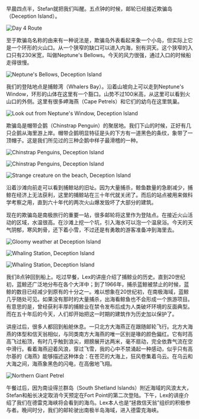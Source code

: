 早晨四点半，Stefan就把我们叫醒。五点钟的时候，邮轮已经接近欺骗岛（Deception Island）。

![Day 4 Route](https://ik.imagekit.io/wavelet/2011-Antarctica/tr:n-blogs/day4.jpg)

至于欺骗岛名称的由来有一种说法是，欺骗岛外表看起来象一个小岛，但实际上它是一个环形的火山口。从一个狭窄的缺口可以进入内海，别有洞天。这个狭窄的入口只有230米宽，叫做Neptune's Bellows。今天的风力很强，通过入口的时候船走得很慢。

![Neptune's Bellows, Deception Island](https://ik.imagekit.io/wavelet/2011-Antarctica/tr:n-blogs/_MG_7489_G0-WIkGi2Jj.jpg)

我们的登陆地点是捕鲸湾（Whalers Bay）。沿着山坡向上可以走到Neptune's Window，环形的山体在这里有一个豁口。山势不过100米高，从这里可以看到火山口的外侧。这里有很多岬海燕（Cape Petrels）和它们的幼鸟在这里筑巢。

![Look out from Neptune's Window, Deception Island](https://ik.imagekit.io/wavelet/2011-Antarctica/tr:n-blogs/_MG_7431_Hzun6gwXjDio.jpg)

欺骗岛是帽带企鹅（Chinstrap Penguin）的聚居地。我们下山的时候，正好有几只企鹅从海里游上岸。帽带企鹅明显特征是头的下方有一道黑色的条纹，象带了一顶帽子。这是我们所见过的三种企鹅中样子最滑稽的一种。

![Chinstrap Penguins, Deception Island](https://ik.imagekit.io/wavelet/2011-Antarctica/tr:n-blogs/_MG_7461_4VQ6iHcW7.jpg)

![Chinstrap Penguins, Deception Island](https://ik.imagekit.io/wavelet/2011-Antarctica/tr:n-blogs/_MG_7477_tpyZZlVeOvI.jpg)

![Strange creature on the beach, Deception Island](https://ik.imagekit.io/wavelet/2011-Antarctica/tr:n-blogs/IMG_1281_qXrtiP06d.jpg)

沿着沙滩向前走可以看到捕鲸站的旧址。因为大量捕杀，鲸鱼数量的急剧减少，捕鲸在经济上无法获利，这里的捕鲸站在三十年代就关闭了。而后的站点被用来做科学考察之用，直到六十年代的两次火山爆发毁坏了大部分的建筑。

现在的欺骗岛是南极旅行的重要一站，很多邮轮将这里作为登陆点。在接近火山活动的区域，水温很高。在沙滩上挖一个坑，引入海水可以泡一个温泉浴。今天的天气阴郁，寒风刺骨，还下着小雪，不过还是有勇敢的游客准备冲到海里去。

![Gloomy weather at Deception Island](https://ik.imagekit.io/wavelet/2011-Antarctica/tr:n-blogs/_MG_7451_y0xutbuwv.jpg)

![Whaling Station, Deception Island](https://ik.imagekit.io/wavelet/2011-Antarctica/tr:n-blogs/_MG_7485_IfIDaOYY3W.jpg)

![Whaling Station, Deception Island](https://ik.imagekit.io/wavelet/2011-Antarctica/tr:n-blogs/_MG_7481_y6AN5cb4U.jpg)


我们8点钟回到船上。吃过早餐，Lex的讲座介绍了捕鲸业的历史。直到20世纪初，蓝鲸还广泛地分布在各个大洋中；到了1966年，捕杀蓝鲸被禁止的时候，蓝鲸的数目已经减少到原有的十分之一。难以想象在20世纪初，在南极海域，蓝鲸几乎随处可见。如果没有那时的大量捕杀，出海看鲸鱼也不会形成一个旅游项目。有意思的是，曾经获利丰厚的捕鲸业在禁令发布后成为人类破坏环境的反面典型。而在五十年后的今天，人们却开始把这一时期的建筑作为历史加以保护了。

讲座过后，很多人都回到船舱休息。一只北方大海燕正在跟随邮轮飞行。北方大海燕的体型和信天翁相似，与同类南方大海燕的唯一区别是喙的颜色偏红。它有时高高飞过船顶，有时几乎触到浪尖，翅膀展开达两米，毫不扇动，完全依靠气流在空中滑行。看着海燕迎着风浪，穿过飞雪，我的心中不禁涌起一种感动，似乎只有高尔基的《海燕》能够描述这种体会：在苍茫的大海上，狂风卷集着乌云。在乌云和大海之间，海燕象黑色的闪电，在高傲地飞翔。

![Northern Giant Petrel](https://ik.imagekit.io/wavelet/2011-Antarctica/tr:n-blogs/_MG_7502_CH-Lc97cEG.jpg)

午餐过后，因为南设得兰群岛（South Shetland Islands）附近海域的风浪太大，Stefan和船长决定取消今天预定在Fort Point的第二次登陆。下午，Lex的讲座介绍了我们在德雷克海峡将会看到的海鸟。Lex本人也是“拯救信天翁”组织的积极参与者。晚间时分，我们的邮轮驶出南极半岛海域，进入德雷克海峡。